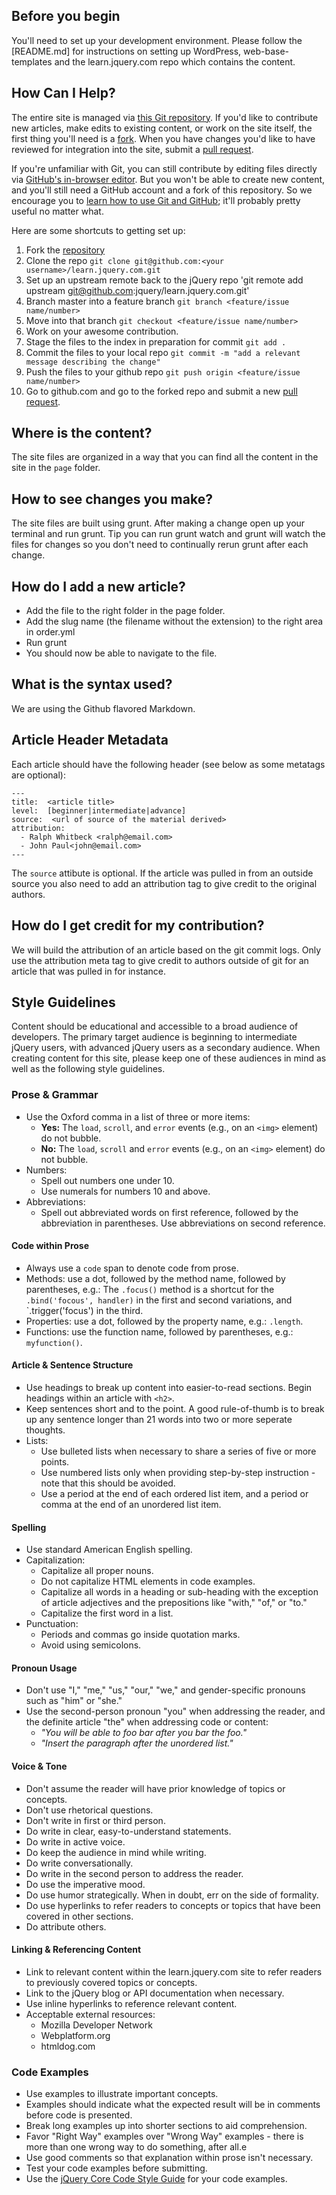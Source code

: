 ## Before you begin

You'll need to set up your development environment.  Please follow the [README.md] for instructions on setting up WordPress, web-base-templates and the learn.jquery.com repo which contains the content. 

## How Can I Help?

The entire site is managed via [this Git repository](https://github.com/jquery/learn.jquery.com).  If you'd like to contribute new articles, make edits to existing content, or work on the site itself, the first thing you'll need is a [fork](https://help.github.com/articles/fork-a-repo). When you have changes you'd like to have reviewed for integration into the site, submit a [pull request](http://help.github.com/send-pull-requests/).

If you're unfamiliar with Git, you can still contribute by editing files directly via [GitHub's in-browser editor](https://github.com/blog/905-edit-like-an-ace). But you won't be able to create new content, and you'll still need a GitHub account and a fork of this repository. So we encourage you to [learn how to use Git and GitHub](http://help.github.com/); it'll probably pretty useful no matter what.

Here are some shortcuts to getting set up:

1. Fork the [repository](https://github.com/jquery/learn.jquery.com)
2. Clone the repo `git clone git@github.com:<your username>/learn.jquery.com.git`
3. Set up an upstream remote back to the jQuery repo 'git remote add upstream git@github.com:jquery/learn.jquery.com.git'
4. Branch master into a feature branch `git branch <feature/issue name/number>`
5. Move into that branch `git checkout <feature/issue name/number>`
6. Work on your awesome contribution. 
7. Stage the files to the index in preparation for commit `git add .`
8. Commit the files to your local repo `git commit -m "add a relevant message describing the change"`
9. Push the files to your github repo `git push origin <feature/issue name/number>`
10. Go to github.com and go to the forked repo and submit a new [pull request](https://help.github.com/articles/using-pull-requests).

## Where is the content?

The site files are organized in a way that you can find all the content in the site in the `page` folder.

## How to see changes you make?

The site files are built using grunt. After making a change open up your terminal and run grunt.  Tip you can run grunt watch and grunt will watch the files for changes so you don't need to continually rerun grunt after each change. 

## How do I add a new article?

* Add the file to the right folder in the page folder. 
* Add the slug name (the filename without the extension) to the right area in order.yml
* Run grunt
* You should now be able to navigate to the file. 

## What is the syntax used?

We are using the Github flavored Markdown.

## Article Header Metadata

Each article should have the following header (see below as some metatags are optional):

```
---
title:  <article title>
level:  [beginner|intermediate|advance]
source:  <url of source of the material derived>
attribution: 
  - Ralph Whitbeck <ralph@email.com>
  - John Paul<john@email.com>
---
```

The `source` attibute is optional. 
If the article was pulled in from an outside source you also need to add an attribution tag to give credit to the original authors. 

## How do I get credit for my contribution?

We will build the attribution of an article based on the git commit logs.  Only use the attribution meta tag to give credit to authors outside of git for an article that was pulled in for instance. 

## Style Guidelines

Content should be educational and accessible to a broad audience of developers. The primary target audience is beginning to intermediate jQuery users, with advanced jQuery users as a secondary audience. When creating content for this site, please keep one of these audiences in mind as well as the following style guidelines.

### Prose & Grammar

  - Use the Oxford comma in a list of three or more items:
    - **Yes:** The `load`, `scroll`, and `error` events (e.g., on an `<img>` element) do not bubble.
    - **No:** The `load`, `scroll` and `error` events (e.g., on an `<img>` element) do not bubble.
  - Numbers:
    - Spell out numbers one under 10.
    - Use numerals for numbers 10 and above.
  - Abbreviations:
    - Spell out abbreviated words on first reference, followed by the abbreviation in parentheses. Use abbreviations on second reference.

#### Code within Prose

  - Always use a `code` span to denote code from prose.
  - Methods: use a dot, followed by the method name, followed by parentheses, e.g.: The `.focus()` method is a shortcut for the `.bind('focous', handler)` in the first and second variations, and `.trigger('focus') in the third.
  - Properties: use a dot, followed by the property name, e.g.: `.length`.
  - Functions: use the function name, followed by parentheses, e.g.: `myfunction()`.

#### Article & Sentence Structure

  - Use headings to break up content into easier-to-read sections. Begin headings within an article with `<h2>`.
  - Keep sentences short and to the point. A good rule-of-thumb is to break up any sentence longer than 21 words into two or more seperate thoughts.
  - Lists:
    - Use bulleted lists when necessary to share a series of five or more points.
    - Use numbered lists only when providing step-by-step instruction - note that this should be avoided.
    - Use a period at the end of each ordered list item, and a period or comma at the end of an unordered list item.

#### Spelling

  - Use standard American English spelling.
  - Capitalization:
    - Capitalize all proper nouns.
    - Do not capitalize HTML elements in code examples.
    - Capitalize all words in a heading or sub-heading with the exception of article adjectives and the prepositions like "with," "of," or "to."
    - Capitalize the first word in a list.
  - Punctuation:
    - Periods and commas go inside quotation marks.
    - Avoid using semicolons.

#### Pronoun Usage

  - Don't use "I," "me," "us," "our," "we," and gender-specific pronouns such as "him" or "she."
  - Use the second-person pronoun "you" when addressing the reader, and the definite article "the" when addressing code or content:
    - *"You will be able to foo bar after you bar the foo."*
    - *"Insert the paragraph after the unordered list."*

#### Voice & Tone

  - Don't assume the reader will have prior knowledge of topics or concepts.
  - Don't use rhetorical questions.
  - Don't write in first or third person.
  - Do write in clear, easy-to-understand statements. 
  - Do write in active voice.
  - Do keep the audience in mind while writing.
  - Do write conversationally. 
  - Do write in the second person to address the reader.
  - Do use the imperative mood.
  - Do use humor strategically. When in doubt, err on the side of formality.
  - Do use hyperlinks to refer readers to concepts or topics that have been covered in other sections.
  - Do attribute others.

#### Linking & Referencing Content

  - Link to relevant content within the learn.jquery.com site to refer readers to previously covered topics or concepts. 
  - Link to the jQuery blog or API documentation when necessary.
  - Use inline hyperlinks to reference relevant content.
  - Acceptable external resources:
    - Mozilla Developer Network
    - Webplatform.org
    - htmldog.com

### Code Examples

  - Use examples to illustrate important concepts.
  - Examples should indicate what the expected result will be in comments before code is presented.
  - Break long examples up into shorter sections to aid comprehension.
  - Favor "Right Way" examples over "Wrong Way" examples - there is more than one wrong way to do something, after all.e
  - Use good comments so that explanation within prose isn't necessary.
  - Test your code examples before submitting.
  - Use the [jQuery Core Code Style Guide](http://docs.jquery.com/JQuery_Core_Style_Guidelines) for your code examples. 
